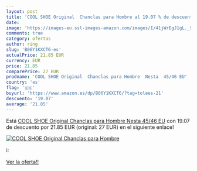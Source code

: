 ```yaml
---
layout: post
title: 'COOL SHOE Original  Chanclas para Hombre al 19.07 % de descuento'
date: 
image: 'https://images-eu.ssl-images-amazon.com/images/I/41jWrEgJ1gL._SL200_.jpg'
comments: true
category: ofertas
author: ring
slug: 'B06Y1KXCT6-es'
actualPrice: 21.85 EUR
currency: EUR
price: 21.85
comparePrice: 27 EUR
prodname: 'COOL SHOE Original  Chanclas para Hombre  Nesta  45/46 EU'
country: 'es'
flag: '🇪🇸'
buyurl: 'https://www.amazon.es/dp/B06Y1KXCT6/?tag=tolees-21'
descuento: '19.07'
average: '21.85'
---
```


Está [COOL SHOE Original  Chanclas para Hombre  Nesta  45/46 EU](https://www.amazon.es/dp/B06Y1KXCT6/?tag=tolees-21) con 19.07 de descuento por 21.85 EUR (original: 27 EUR) en el siguiente enlace!

[![COOL SHOE Original  Chanclas para Hombre](https://images-eu.ssl-images-amazon.com/images/I/41jWrEgJ1gL._SL200_.jpg)](https://www.amazon.es/dp/B06Y1KXCT6/?tag=tolees-21)

ℹ️:


[Ver la oferta!!](https://www.amazon.es/dp/B06Y1KXCT6/?tag=tolees-21)
